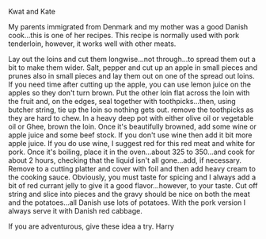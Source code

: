 Kwat and Kate    

My parents immigrated from Denmark and my mother was a good Danish cook...this is one of her recipes.  This recipe is normally used with pork tenderloin, however, it works well with other meats.

Lay out the loins and cut them longwise...not through...to spread them out a bit to make them wider.
Salt, pepper and cut up an apple in small pieces and prunes also in small pieces and lay them out on one of the spread out loins.
If you need time after cutting up the apple, you can use lemon juice on the apples so they don't turn brown.
Put the other loin flat across the loin with the fruit and, on the edges, seal together with toothpicks...then, using butcher string, tie up the loin so nothing gets out. remove the toothpicks as they are hard to chew.
In a heavy deep pot with either olive oil or vegetable oil or Ghee, brown the loin.
Once it's beautifully browned, add some wine or apple juice and some beef stock. If you don't use wine then add it bit more apple juice. If you do use wine, I suggest red for this red meat and white for pork.
Once it's boiling, place it in the oven...about 325 to 350...and cook for about 2 hours, checking that the liquid isn't all gone...add, if necessary.
Remove to a cutting platter and cover with foil and then add heavy cream to the cooking sauce. Obviously, you must taste for spicing and I always add a bit of red currant jelly to give it a good flavor...however, to your taste. 
Cut off string and slice into pieces and the gravy should be nice on both the meat and the potatoes...all Danish use lots of potatoes. With the pork version I always serve it with Danish red cabbage.

If you are adventurous, give these idea a try.
Harry
